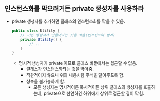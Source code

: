 ## 인스턴스화를 막으려거든 private 생성자를 사용하라

* private 생성자를 추가하면 클래스의 인스턴스화를 막을 수 있음.
    ```java
    public class Utility {
        // 기본 생성자가 만들어지는 것을 막음(인스턴스화 방지)
        private Utility() {
            // ...
        }
    }
    ```
    * 명시적 생성자가 private 이므로 클래스 바깥에서는 접근할 수 없음.
        * 클래스가 인스턴스화되는 것을 막아줌.
        * 직관적이지 않으니 위의 내용처럼 주석을 달아주도록 함.
        * 상속을 불가능하게 함.
            * 모든 생성자는 명시적이든 묵시적이든 상위 클래스의 생성자를 호출하는데, private으로 선언하면 하위에서 상위로 접근할 길이 막힘.